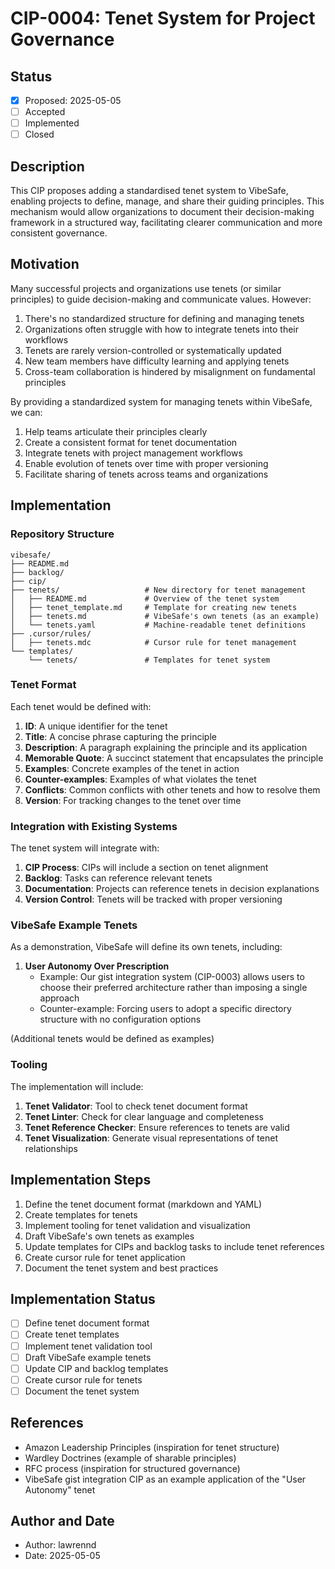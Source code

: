 # CIP-0004: Tenet System for Project Governance

## Status

- [x] Proposed: 2025-05-05
- [ ] Accepted
- [ ] Implemented
- [ ] Closed

## Description

This CIP proposes adding a standardised tenet system to VibeSafe, enabling projects to define, manage, and share their guiding principles. This mechanism would allow organizations to document their decision-making framework in a structured way, facilitating clearer communication and more consistent governance.

## Motivation

Many successful projects and organizations use tenets (or similar principles) to guide decision-making and communicate values. However:

1. There's no standardized structure for defining and managing tenets
2. Organizations often struggle with how to integrate tenets into their workflows
3. Tenets are rarely version-controlled or systematically updated
4. New team members have difficulty learning and applying tenets
5. Cross-team collaboration is hindered by misalignment on fundamental principles

By providing a standardized system for managing tenets within VibeSafe, we can:

1. Help teams articulate their principles clearly
2. Create a consistent format for tenet documentation
3. Integrate tenets with project management workflows
4. Enable evolution of tenets over time with proper versioning
5. Facilitate sharing of tenets across teams and organizations

## Implementation

### Repository Structure

```
vibesafe/
├── README.md
├── backlog/
├── cip/
├── tenets/                   # New directory for tenet management
│   ├── README.md             # Overview of the tenet system
│   ├── tenet_template.md     # Template for creating new tenets
│   ├── tenets.md             # VibeSafe's own tenets (as an example)
│   └── tenets.yaml           # Machine-readable tenet definitions
├── .cursor/rules/
│   ├── tenets.mdc            # Cursor rule for tenet management
└── templates/
    └── tenets/               # Templates for tenet system
```

### Tenet Format

Each tenet would be defined with:

1. **ID**: A unique identifier for the tenet
2. **Title**: A concise phrase capturing the principle
3. **Description**: A paragraph explaining the principle and its application
4. **Memorable Quote**: A succinct statement that encapsulates the principle
5. **Examples**: Concrete examples of the tenet in action
6. **Counter-examples**: Examples of what violates the tenet
7. **Conflicts**: Common conflicts with other tenets and how to resolve them
8. **Version**: For tracking changes to the tenet over time

### Integration with Existing Systems

The tenet system will integrate with:

1. **CIP Process**: CIPs will include a section on tenet alignment
2. **Backlog**: Tasks can reference relevant tenets
3. **Documentation**: Projects can reference tenets in decision explanations
4. **Version Control**: Tenets will be tracked with proper versioning

### VibeSafe Example Tenets

As a demonstration, VibeSafe will define its own tenets, including:

1. **User Autonomy Over Prescription**
   - Example: Our gist integration system (CIP-0003) allows users to choose their preferred architecture rather than imposing a single approach
   - Counter-example: Forcing users to adopt a specific directory structure with no configuration options

(Additional tenets would be defined as examples)

### Tooling

The implementation will include:

1. **Tenet Validator**: Tool to check tenet document format
2. **Tenet Linter**: Check for clear language and completeness
3. **Tenet Reference Checker**: Ensure references to tenets are valid
4. **Tenet Visualization**: Generate visual representations of tenet relationships

## Implementation Steps

1. Define the tenet document format (markdown and YAML)
2. Create templates for tenets
3. Implement tooling for tenet validation and visualization
4. Draft VibeSafe's own tenets as examples
5. Update templates for CIPs and backlog tasks to include tenet references
6. Create cursor rule for tenet application
7. Document the tenet system and best practices

## Implementation Status

- [ ] Define tenet document format
- [ ] Create tenet templates
- [ ] Implement tenet validation tool
- [ ] Draft VibeSafe example tenets
- [ ] Update CIP and backlog templates
- [ ] Create cursor rule for tenets
- [ ] Document the tenet system

## References

- Amazon Leadership Principles (inspiration for tenet structure)
- Wardley Doctrines (example of sharable principles)
- RFC process (inspiration for structured governance)
- VibeSafe gist integration CIP as an example application of the "User Autonomy" tenet

## Author and Date

- Author: lawrennd
- Date: 2025-05-05 